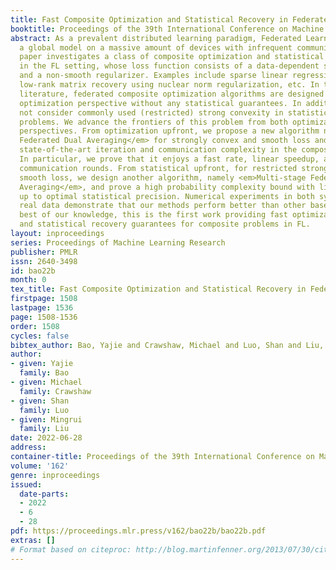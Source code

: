 ```yaml
---
title: Fast Composite Optimization and Statistical Recovery in Federated Learning
booktitle: Proceedings of the 39th International Conference on Machine Learning
abstract: As a prevalent distributed learning paradigm, Federated Learning (FL) trains
  a global model on a massive amount of devices with infrequent communication. This
  paper investigates a class of composite optimization and statistical recovery problems
  in the FL setting, whose loss function consists of a data-dependent smooth loss
  and a non-smooth regularizer. Examples include sparse linear regression using Lasso,
  low-rank matrix recovery using nuclear norm regularization, etc. In the existing
  literature, federated composite optimization algorithms are designed only from an
  optimization perspective without any statistical guarantees. In addition, they do
  not consider commonly used (restricted) strong convexity in statistical recovery
  problems. We advance the frontiers of this problem from both optimization and statistical
  perspectives. From optimization upfront, we propose a new algorithm named <em>Fast
  Federated Dual Averaging</em> for strongly convex and smooth loss and establish
  state-of-the-art iteration and communication complexity in the composite setting.
  In particular, we prove that it enjoys a fast rate, linear speedup, and reduced
  communication rounds. From statistical upfront, for restricted strongly convex and
  smooth loss, we design another algorithm, namely <em>Multi-stage Federated Dual
  Averaging</em>, and prove a high probability complexity bound with linear speedup
  up to optimal statistical precision. Numerical experiments in both synthetic and
  real data demonstrate that our methods perform better than other baselines. To the
  best of our knowledge, this is the first work providing fast optimization algorithms
  and statistical recovery guarantees for composite problems in FL.
layout: inproceedings
series: Proceedings of Machine Learning Research
publisher: PMLR
issn: 2640-3498
id: bao22b
month: 0
tex_title: Fast Composite Optimization and Statistical Recovery in Federated Learning
firstpage: 1508
lastpage: 1536
page: 1508-1536
order: 1508
cycles: false
bibtex_author: Bao, Yajie and Crawshaw, Michael and Luo, Shan and Liu, Mingrui
author:
- given: Yajie
  family: Bao
- given: Michael
  family: Crawshaw
- given: Shan
  family: Luo
- given: Mingrui
  family: Liu
date: 2022-06-28
address:
container-title: Proceedings of the 39th International Conference on Machine Learning
volume: '162'
genre: inproceedings
issued:
  date-parts:
  - 2022
  - 6
  - 28
pdf: https://proceedings.mlr.press/v162/bao22b/bao22b.pdf
extras: []
# Format based on citeproc: http://blog.martinfenner.org/2013/07/30/citeproc-yaml-for-bibliographies/
---
```

